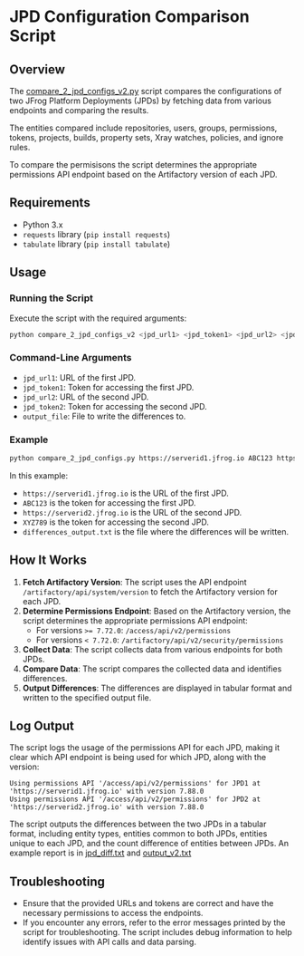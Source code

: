 # JPD Configuration Comparison Script

## Overview

The [compare_2_jpd_configs_v2.py](compare_2_jpd_configs_v2.py) script compares the configurations of two JFrog Platform Deployments (JPDs) by fetching data from various endpoints and comparing the results.

The entities compared include repositories, users, groups, permissions, tokens, projects, builds, property sets, Xray watches, policies, and ignore rules.

 To compare the permisisons the script determines the appropriate permissions API endpoint based on the Artifactory version of each JPD.

## Requirements

- Python 3.x
- `requests` library (`pip install requests`)
- `tabulate` library (`pip install tabulate`)



## Usage

### Running the Script

Execute the script with the required arguments:

```sh
python compare_2_jpd_configs_v2 <jpd_url1> <jpd_token1> <jpd_url2> <jpd_token2> <output_file>
```
### Command-Line Arguments

- `jpd_url1`: URL of the first JPD.
- `jpd_token1`: Token for accessing the first JPD.
- `jpd_url2`: URL of the second JPD.
- `jpd_token2`: Token for accessing the second JPD.
- `output_file`: File to write the differences to.

### Example

```sh
python compare_2_jpd_configs.py https://serverid1.jfrog.io ABC123 https://serverid2.jfrog.io XYZ789 differences_output.txt
```

In this example:
- `https://serverid1.jfrog.io` is the URL of the first JPD.
- `ABC123` is the token for accessing the first JPD.
- `https://serverid2.jfrog.io` is the URL of the second JPD.
- `XYZ789` is the token for accessing the second JPD.
- `differences_output.txt` is the file where the differences will be written.

## How It Works

1. **Fetch Artifactory Version**: The script uses the API endpoint `/artifactory/api/system/version` to fetch the Artifactory version for each JPD.
2. **Determine Permissions Endpoint**: Based on the Artifactory version, the script determines the appropriate permissions API endpoint:
   - For versions `>= 7.72.0`: `/access/api/v2/permissions`
   - For versions `< 7.72.0`: `/artifactory/api/v2/security/permissions`
3. **Collect Data**: The script collects data from various endpoints for both JPDs.
4. **Compare Data**: The script compares the collected data and identifies differences.
5. **Output Differences**: The differences are displayed in tabular format and written to the specified output file.

## Log Output

The script logs the usage of the permissions API for each JPD, making it clear which API endpoint is being used for which JPD, along with the version:

```plaintext
Using permissions API '/access/api/v2/permissions' for JPD1 at 'https://serverid1.jfrog.io' with version 7.88.0
Using permissions API '/access/api/v2/permissions' for JPD2 at 'https://serverid2.jfrog.io' with version 7.88.0
```
The script outputs the differences between the two JPDs in a tabular format, including entity types, entities common to both JPDs, entities unique to each JPD, and the count difference of entities between JPDs.
An example report is in [jpd_diff.txt](output/jpd_diff.txt) and [output_v2.txt](output/output_v2.txt)

## Troubleshooting

- Ensure that the provided URLs and tokens are correct and have the necessary permissions to access the endpoints.
- If you encounter any errors, refer to the error messages printed by the script for troubleshooting. The script includes debug information to help identify issues with API calls and data parsing.